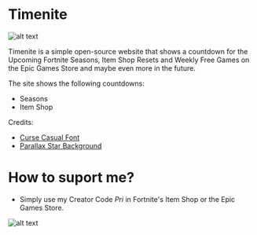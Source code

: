 # Timenite
![alt text](https://github.com/thisispriyamraj/timenite/blob/main/images/cover2021.jpg)

Timenite is a simple open-source website that shows a countdown for the Upcoming Fortnite Seasons, Item Shop Resets and Weekly Free Games on the Epic Games Store and maybe even more in the future.


The site shows the following countdowns: 
- Seasons
- Item Shop


Credits: 
- [Curse Casual Font](https://www.dafont.com/curse-casual-jve.font)
- [Parallax Star Background](https://codepen.io/saransh/pen/BKJun)



# How to suport me?
- Simply use my Creator Code *Pri* in Fortnite's Item Shop or the Epic Games Store. 

![alt text](https://github.com/thisispriyamraj/timenite/blob/main/images/prisac.gif)

